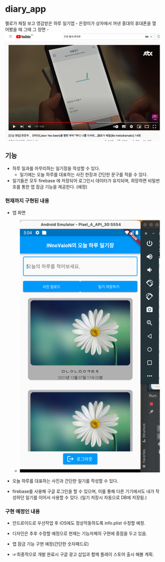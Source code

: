 # diary_app

멜로가 체질 보고 영감받은 하루 일기앱
    -   은정이가 상자에서 꺼낸 홍대의 휴대폰을 열어봤을 때 그때 그 장면
    -   ![img_1.png](img_1.png)
## 기능
-   하루 일과를 마무리하는 일기장을 작성할 수 있다.
    -   일기에는 오늘 하루를 대표하는 사진 한장과 간단한 문구를 적을 수 있다.
-   일기들은 모두 firebase 에 저장되어 로그인시 데이터가 유지되며, 희망하면 비밀번호를 통한 앱 잠금 기능을 제공한다. (예정)

### 현재까지 구현된 내용
-   앱 화면
    -   ![img_2.png](img_2.png)
        
-   오늘 하루를 대표하는 사진과 간단한 일기를 작성할 수 있다.
-   firebase를 사용해 구글 로그인을 할 수 있으며, 이를 통해 다른 기기에서도
    내가 작성하던 일기를 이어서 사용할 수 있다. (일기 저장시 자동으로 DB에 저장됨.)


### 구현 예정인 내용
-   안드로이드로 우선작업 후 iOS에도 정상작동하도록 info.plist 수정할 예정.
-   디자인은 추후 수정할 예정으로 현재는 기능자체의 구현에 중점을 두고 있음.
-   앱 잠금 기능 구현 예정(간단한 숫자패드로)

-   ☞최종적으로 개발 완료시 구글 광고 삽입과 함께 플레이 스토어 출시 해볼 계획.